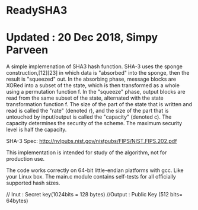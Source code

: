 # ReadySHA3

# Updated : 20 Dec 2018, Simpy Parveen

A simple implemenation of SHA3 hash function. SHA-3 uses the sponge construction,[12][23] in which data is "absorbed" into the sponge, then the result is "squeezed" out. 
In the absorbing phase, message blocks are XORed into a subset of the state, which is then transformed as a whole using a permutation function f. In the "squeeze" phase, output blocks are read from the same subset of the state, alternated with the state transformation function f. 
The size of the part of the state that is written and read is called the "rate" (denoted r), and the size of the part that is untouched by input/output is called the "capacity" (denoted c).
The capacity determines the security of the scheme. The maximum security level is half the capacity.

SHA-3 Spec: http://nvlpubs.nist.gov/nistpubs/FIPS/NIST.FIPS.202.pdf

This implementation is intended for study of the algorithm, not for
production use.

The code works correctly on 64-bit little-endian platforms with gcc.
Like your Linux box. The main.c module contains self-tests for all
officially supported hash sizes.


// Inut : Secret key(1024bits = 128 bytes)
//Output : Public Key (512 bits= 64bytes)

